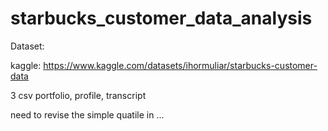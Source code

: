 # starbucks_customer_data_analysis

Dataset:

kaggle: https://www.kaggle.com/datasets/ihormuliar/starbucks-customer-data

3 csv 
portfolio, profile, transcript

need to revise the simple quatile in ...



